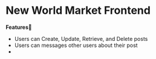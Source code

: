 #  New World Market Frontend 
**Features**:pencil:

  -	Users can Create, Update, Retrieve, and Delete posts
  - Users can messages other users about their post 
  - 
